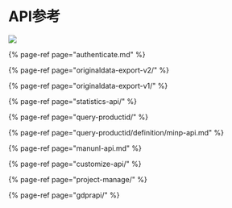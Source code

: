 # API参考

![](https://docs.growingio.com/.gitbook/assets/-LGNxeGABUADKiTWTaEM-LKLo4YznaEO7kuPWTR9-LKLo77fgRqqHKCpnH8xE5B8AEE58AA9E69687E6A1A3_banner4.jpg)

{% page-ref page="authenticate.md" %}

{% page-ref page="originaldata-export-v2/" %}

{% page-ref page="originaldata-export-v1/" %}

{% page-ref page="statistics-api/" %}

{% page-ref page="query-productid/" %}

{% page-ref page="query-productid/definition/minp-api.md" %}

{% page-ref page="manunl-api.md" %}

{% page-ref page="customize-api/" %}

{% page-ref page="project-manage/" %}

{% page-ref page="gdprapi/" %}

